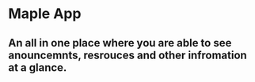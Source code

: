 # Maple App

## An all in one place where you are able to see anouncemnts, resrouces and other infromation at a glance. 
